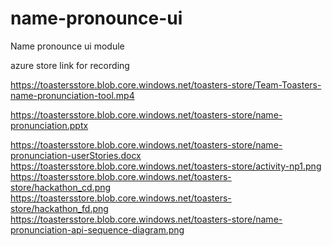 # name-pronounce-ui
Name pronounce ui module 

azure store link for recording 

https://toastersstore.blob.core.windows.net/toasters-store/Team-Toasters-name-pronunciation-tool.mp4

https://toastersstore.blob.core.windows.net/toasters-store/name-pronunciation.pptx

https://toastersstore.blob.core.windows.net/toasters-store/name-pronunciation-userStories.docx
https://toastersstore.blob.core.windows.net/toasters-store/activity-np1.png
https://toastersstore.blob.core.windows.net/toasters-store/hackathon_cd.png
https://toastersstore.blob.core.windows.net/toasters-store/hackathon_fd.png
https://toastersstore.blob.core.windows.net/toasters-store/name-pronunciation-api-sequence-diagram.png
